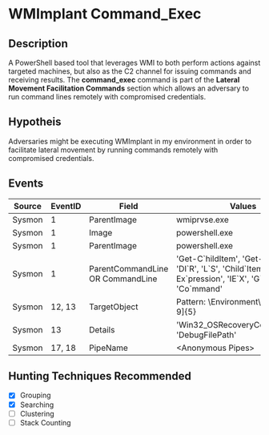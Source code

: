# WMImplant Command_Exec
## Description
A PowerShell based tool that leverages WMI to both perform actions against targeted machines, but also as the C2 channel for issuing commands and receiving results. The **command_exec** command is part of the **Lateral Movement Facilitation Commands** section which allows an adversary to run command lines remotely with compromised credentials.


## Hypotheis
Adversaries might be executing WMImplant in my environment in order to facilitate lateral movement by running commands remotely with compromised credentials.


## Events

| Source | EventID | Field | Values | Reference | 
|--------|---------|-------|--------|-----------| 
| Sysmon | 1 | ParentImage | wmiprvse.exe | [Cyb3rWard0g](https://cyberwardog.blogspot.com/2017/03/chronicles-of-threat-hunter-hunting-for_26.html) |
| Sysmon | 1 | Image | powershell.exe | [Cyb3rWard0g](https://cyberwardog.blogspot.com/2017/03/chronicles-of-threat-hunter-hunting-for_26.html) |
| Sysmon | 1 | ParentImage | powershell.exe | [Cyb3rWard0g](https://cyberwardog.blogspot.com/2017/03/chronicles-of-threat-hunter-hunting-for_26.html) |
| Sysmon | 1 | ParentCommandLine OR CommandLine | 'Get-C\`hildItem', 'Get-C\`ommand', 'DI\`R', 'L\`S', 'Child\`Item', 'Inv\`oke-Ex\`pression', 'IE\`X', 'G\`CI', env:, 'Co\`mmand' | [Cyb3rWard0g](https://cyberwardog.blogspot.com/2017/03/chronicles-of-threat-hunter-hunting-for_26.html) |
| Sysmon | 12, 13 | TargetObject | Pattern: \\Environment\\[a-zA-Z0-9]{5} | [Cyb3rWard0g](https://cyberwardog.blogspot.com/2017/03/chronicles-of-threat-hunter-hunting-for_26.html) |
| Sysmon | 13 | Details | 'Win32_OSRecoveryConfiguration', 'DebugFilePath' | [Cyb3rWard0g](https://cyberwardog.blogspot.com/2017/03/chronicles-of-threat-hunter-hunting-for_26.html) |
| Sysmon | 17, 18 | PipeName | \<Anonymous Pipes\> | [Cyb3rWard0g](https://cyberwardog.blogspot.com/2017/03/chronicles-of-threat-hunter-hunting-for_26.html) |


## Hunting Techniques Recommended

- [x] Grouping
- [x] Searching
- [ ] Clustering
- [ ] Stack Counting
